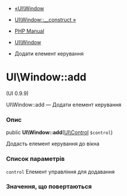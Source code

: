 - [«UI\Window](class.ui-window.md)
- [UI\Window::\_\_construct »](ui-window.construct.md)

- [PHP Manual](index.md)
- [UI\Window](class.ui-window.md)
- Додати елемент керування

# UI\Window::add

(UI 0.9.9)

UI\Window::add — Додати елемент керування

### Опис

public **UI\Window::add**([UI\Control](class.ui-control.md)
`$control`)

Додасть елемент керування до вікна

### Список параметрів

`control`
Елемент управління для додавання

### Значення, що повертаються
